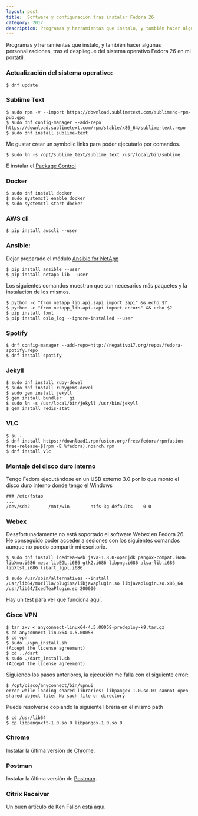 ```yaml
---
layout: post
title:  Software y configuración tras instalar Fedora 26
category: 2017 
description: Programas y herramientas que instalo, y también hacer algunas personalizaciones, tras el despliegue del sistema operativo Fedora 26 en mi portátil.
---
```


Programas y herramientas que instalo, y también hacer algunas personalizaciones, tras el despliegue del sistema operativo Fedora 26 en mi portátil.

<!--description-->

### Actualización del sistema operativo:

```shell
$ dnf update
```

### Sublime Text

```shell
$ sudo rpm -v --import https://download.sublimetext.com/sublimehq-rpm-pub.gpg
$ sudo dnf config-manager --add-repo https://download.sublimetext.com/rpm/stable/x86_64/sublime-text.repo
$ sudo dnf install sublime-text
```

Me gustar crear un symbolic links para poder ejecutarlo por comandos.

```shell
$ sudo ln -s /opt/sublime_text/sublime_text /usr/local/bin/sublime
```

E instalar el [Package Control](https://packagecontrol.io/installation#st3)

### Docker

```shell
$ sudo dnf install docker
$ sudo systemctl enable docker
$ sudo systemctl start docker
```

### AWS cli

```shell
$ pip install awscli --user
```

### Ansible:

Dejar preparado el módulo [Ansible for NetApp](http://docs.ansible.com/ansible/latest/list_of_storage_modules.html#netapp)

```shell
$ pip install ansible --user
$ pip install netapp-lib --user
```

Los siguientes comandos muestran que son necesarios más paquetes y la instalación de los mismos.

```shell
$ python -c "from netapp_lib.api.zapi import zapi" && echo $?
$ python -c "from netapp_lib.api.zapi import errors" && echo $?
$ pip install lxml
$ pip install oslo_log --ignore-installed --user
```

### Spotify

```shell
$ dnf config-manager --add-repo=http://negativo17.org/repos/fedora-spotify.repo
$ dnf install spotify
```

### Jekyll

```shell
$ sudo dnf install ruby-devel  
$ sudo dnf install rubygems-devel
$ sudo gem install jekyll
$ gem install bundler	gi
$ sudo ln -s /usr/local/bin/jekyll /usr/bin/jekyll
$ gem install redis-stat
```

### VLC

```shell
$ su -
$ dnf install https://download1.rpmfusion.org/free/fedora/rpmfusion-free-release-$(rpm -E %fedora).noarch.rpm
$ dnf install vlc
```

### Montaje del disco duro interno

Tengo Fedora ejecutándose en un USB externo 3.0 por lo que monto el disco duro interno donde tengo el Windows

```shell
### /etc/fstab
...
/dev/sda2		/mnt/win		ntfs-3g	defaults	0 0
```

### Webex

Desafortunadamente no está soportado el software Webex en Fedora 26. He conseguido poder acceder a sesiones con los siguientes comandos aunque no puedo compartir mi escritorio.

```shell
$ sudo dnf install icedtea-web java-1.8.0-openjdk pangox-compat.i686 libXmu.i686 mesa-libEGL.i686 gtk2.i686 libpng.i686 alsa-lib.i686 libXtst.i686 libart_lgpl.i686

$ sudo /usr/sbin/alternatives --install /usr/lib64/mozilla/plugins/libjavaplugin.so libjavaplugin.so.x86_64 /usr/lib64/IcedTeaPlugin.so 200000
```

Hay un test para ver que funciona [aquí](http://www.webex.com/test-meeting.html).

### Cisco VPN

```shell
$ tar zxv < anyconnect-linux64-4.5.00058-predeploy-k9.tar.gz
$ cd anyconnect-linux64-4.5.00058
$ cd vpn
$ sudo ./vpn_install.sh
(Accept the license agreement)
$ cd ../dart
$ sudo ./dart_install.sh
(Accept the license agreement)
```

Siguiendo los pasos anteriores, la ejecución me falla con el siguiente error:

```shell
$ /opt/cisco/anyconnect/bin/vpnui 
error while loading shared libraries: libpangox-1.0.so.0: cannot open shared object file: No such file or directory
```

Puede resolverse copiando la siguiente librería en el mismo path

```shell
$ cd /usr/lib64
$ cp libpangoxft-1.0.so.0 libpangox-1.0.so.0
```


### Chrome

Instalar la última versión de [Chrome](https://www.google.com/chrome/browser/desktop/index.html).

### Postman

Instalar la última versión de [Postman](https://www.getpostman.com/apps).

### Citrix Receiver

Un buen artículo de Ken Fallon está [aquí](http://kenfallon.com/installing-citrix-on-fedora-21/).

